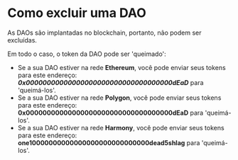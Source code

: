 # Como excluir uma DAO

As DAOs são implantadas no blockchain, portanto, não podem ser excluídas.&#x20;

Em todo o caso, o token da DAO pode ser 'queimado':

* Se a sua DAO estiver na rede **Ethereum**, você pode enviar seus tokens para este endereço: _**0x00000000000000000000000000000000000dEaD**_ para 'queimá-los'.
* Se a sua DAO estiver na rede **Polygon**, você pode enviar seus tokens para este endereço: **0x00000000000000000000000000000000000dEaD** para 'queimá-los'.
* Se a sua DAO estiver na rede **Harmony**, você pode enviar seus tokens para este endereço: **one10000000000000000000000000000dead5shlag** para 'queimá-los'.
